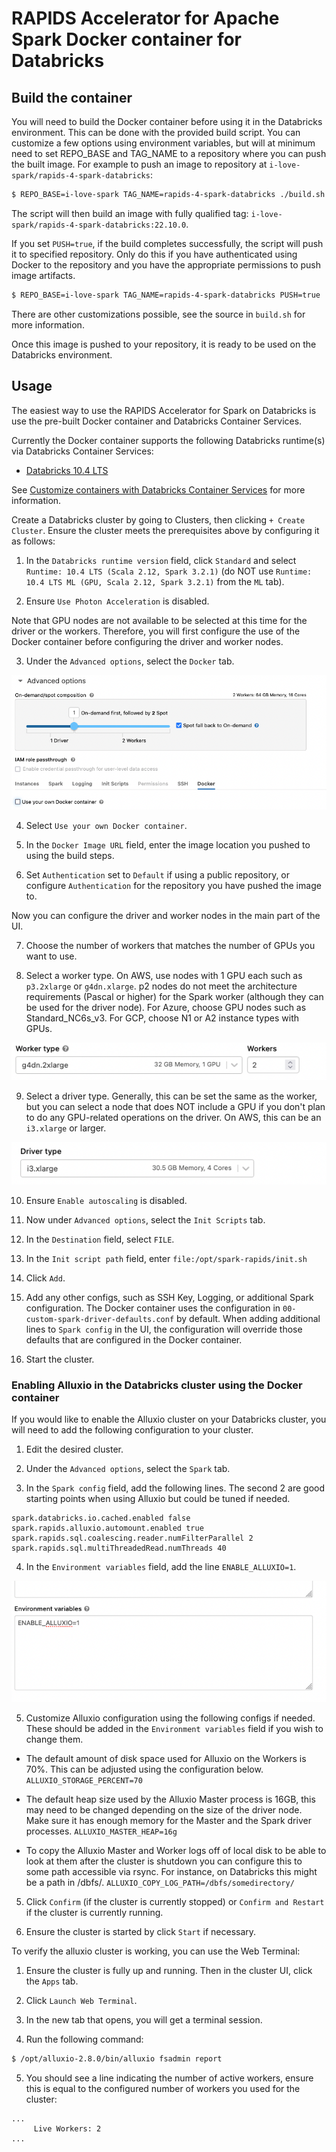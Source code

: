 # RAPIDS Accelerator for Apache Spark Docker container for Databricks

## Build the container

You will need to build the Docker container before using it in the Databricks environment. This can be done with the provided build script. You can customize a few options using environment variables, but will at minimum need to set REPO_BASE and TAG_NAME to a repository where you can push the built image. For example to push an image to repository at `i-love-spark/rapids-4-spark-databricks`:

```bash
$ REPO_BASE=i-love-spark TAG_NAME=rapids-4-spark-databricks ./build.sh
```

The script will then build an image with fully qualified tag: `i-love-spark/rapids-4-spark-databricks:22.10.0`. 

If you set `PUSH=true`, if the build completes successfully, the script will push it to specified repository. Only do this if you have authenticated using Docker to the repository and you have the appropriate permissions to push image artifacts.

```bash
$ REPO_BASE=i-love-spark TAG_NAME=rapids-4-spark-databricks PUSH=true ./build.sh
```

There are other customizations possible, see the source in `build.sh` for more information.

Once this image is pushed to your repository, it is ready to be used on the Databricks environment.

## Usage

The easiest way to use the RAPIDS Accelerator for Spark on Databricks is use the pre-built Docker
container and Databricks Container Services.

Currently the Docker container supports the following Databricks runtime(s) via Databricks Container Services:
- [Databricks 10.4 LTS](https://docs.databricks.com/release-notes/runtime/10.4.html#system-environment)

See [Customize containers with Databricks Container Services](https://docs.databricks.com/clusters/custom-containers.html) for more information.

Create a Databricks cluster by going to Clusters, then clicking `+ Create Cluster`.  Ensure the
cluster meets the prerequisites above by configuring it as follows:

1. In the `Databricks runtime version` field, click `Standard` and select `Runtime: 10.4 LTS (Scala 2.12, Spark 3.2.1)` (do NOT use `Runtime: 10.4 LTS ML (GPU, Scala 2.12, Spark 3.2.1)` from the `ML` tab).

2. Ensure `Use Photon Acceleration` is disabled.

Note that GPU nodes are not available to be selected at this time for the driver or the workers. Therefore, you will first configure the use of the Docker container before configuring the driver and worker nodes.

3. Under the `Advanced options`, select the `Docker` tab.

![Select-Docker-Tab](img/select-docker-tab.png)

4. Select `Use your own Docker container`.

5. In the `Docker Image URL` field, enter the image location you pushed to using the build steps.

6. Set `Authentication` set to `Default` if using a public repository, or configure `Authentication` for the repository you have pushed the image to.

Now you can configure the driver and worker nodes in the main part of the UI.

7. Choose the number of workers that matches the number of GPUs you want to use.

8. Select a worker type.  On AWS, use nodes with 1 GPU each such as `p3.2xlarge` or `g4dn.xlarge`.
   p2 nodes do not meet the architecture requirements (Pascal or higher) for the Spark worker
   (although they can be used for the driver node).  For Azure, choose GPU nodes such as
   Standard_NC6s_v3.  For GCP, choose N1 or A2 instance types with GPUs. 

![Configure-Worker-Instance-Type](img/configure-worker-instance.png)


9. Select a driver type. Generally, this can be set the same as the worker, but you can select a node that 
   does NOT include a GPU if you don't plan to do any GPU-related operations on the driver. On AWS, this 
   can be an `i3.xlarge` or larger.

![Configure-Driver-Instance-Type](img/configure-driver-instance.png)

10. Ensure `Enable autoscaling` is disabled.

11. Now under `Advanced options`, select the `Init Scripts` tab.

12. In the `Destination` field, select `FILE`.

13. In the `Init script path` field, enter `file:/opt/spark-rapids/init.sh`

14. Click `Add`.

15. Add any other configs, such as SSH Key, Logging, or additional Spark configuration. The Docker container uses the configuration in `00-custom-spark-driver-defaults.conf` by default. When adding additional lines to `Spark config` in the UI, the configuration will override those defaults that are configured in the Docker container.

16. Start the cluster.

### Enabling Alluxio in the Databricks cluster using the Docker container

If you would like to enable the Alluxio cluster on your Databricks cluster, you will need to add the following configuration to your cluster.

1. Edit the desired cluster.

2. Under the `Advanced options`, select the `Spark` tab.

3. In the `Spark config` field, add the following lines. The second 2 are good starting points when using Alluxio but could be tuned
if needed.

```
spark.databricks.io.cached.enabled false
spark.rapids.alluxio.automount.enabled true
spark.rapids.sql.coalescing.reader.numFilterParallel 2
spark.rapids.sql.multiThreadedRead.numThreads 40
```

4. In the `Environment variables` field, add the line `ENABLE_ALLUXIO=1`.

![Environment-Variables-View](img/environment-variables.png)

5. Customize Alluxio configuration using the following configs if needed. These should be added in the `Environment variables` field if you wish to change them.

  - The default amount of disk space used for Alluxio on the Workers is 70%.  This can be adjusted using the configuration below. `ALLUXIO_STORAGE_PERCENT=70`

  - The default heap size used by the Alluxio Master process is 16GB, this may need to be changed depending on the size of the driver node. Make sure it has enough memory for the Master and the Spark driver processes.  `ALLUXIO_MASTER_HEAP=16g`

  - To copy the Alluxio Master and Worker logs off of local disk to be able to look at them after the cluster is shutdown you can configure this to some path accessible via rsync.  For instance, on Databricks this might be a path in /dbfs/.  `ALLUXIO_COPY_LOG_PATH=/dbfs/somedirectory/`

5. Click `Confirm` (if the cluster is currently stopped) or `Confirm and Restart` if the cluster is currently running.

6. Ensure the cluster is started by click `Start` if necessary.

To verify the alluxio cluster is working, you can use the Web Terminal:

1. Ensure the cluster is fully up and running. Then in the cluster UI, click the `Apps` tab.

2. Click `Launch Web Terminal`.

3. In the new tab that opens, you will get a terminal session.

4. Run the following command:

```bash
$ /opt/alluxio-2.8.0/bin/alluxio fsadmin report
```

5. You should see a line indicating the number of active workers, ensure this is equal to the configured number of workers you used for the cluster:

```
...
     Live Workers: 2
...
```
